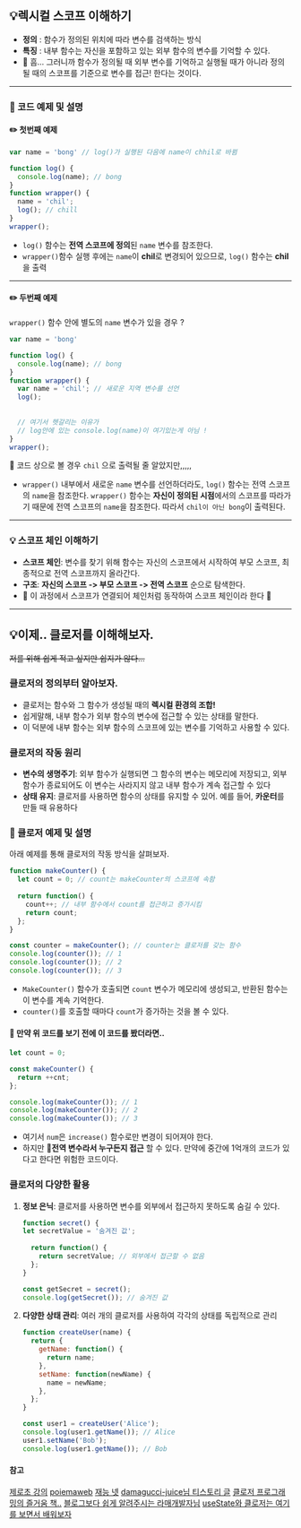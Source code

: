 ## 💡렉시컬 스코프 이해하기

- **정의** : 함수가 정의된 위치에 따라 변수를 검색하는 방식
- **특징** : 내부 함수는 자신을 포함하고 있는 외부 함수의 변수를 기억할 수 있다.
- 🌚 흠... 그러니까 함수가 정의될 때 외부 변수를 기억하고 실행될 때가 아니라 정의될 때의 스코프를 기준으로 변수를 접근! 한다는 것이다.
***
### 🚀 코드 예제 및 설명
#### ✏️ 첫번째 예제

```javascript
var name = 'bong' // log()가 실행된 다음에 name이 chhil로 바뀜

function log() {
  console.log(name); // bong
}
function wrapper() {
  name = 'chil';
  log(); // chill
}
wrapper();
```
- `log()` 함수는 **전역 스코프에 정의**된 `name` 변수를 참조한다.
- `wrapper()`함수 실행 후에는 `name`이 **chil**로 변경되어 있으므로, `log()` 함수는 **chil**을 출력

***
#### ✏️ 두번째 예제
`wrapper()` 함수 안에 별도의 `name` 변수가 있을 경우 ?

```javascript
var name = 'bong'

function log() {
  console.log(name); // bong
}
function wrapper() {
  var name = 'chil'; // 새로운 지역 변수를 선언
  log();
  
  
  // 여기서 헷갈리는 이유가 
  // log안에 있는 console.log(name)이 여기있는게 아님 !
}
wrapper();
```
🌚 코드 상으로 볼 경우 `chil` 으로 출력될 줄 알았지만,,,,,
- `wrapper()` 내부에서 새로운 `name` 변수를 선언하더라도, `log()` 함수는 전역 스코프의 `name`을 참조한다.
	`wrapper()` 함수는 **자신이 정의된 시점**에서의 스코프를 따라가기 때문에 전역 스코프의 `name`을 참조한다. 따라서 `chil이 아닌 bong`이 출력된다.

***
### 💡 스코프 체인 이해하기

- **스코프 체인**: 변수를 찾기 위해 함수는 자신의 스코프에서 시작하여 부모 스코프, 최종적으로 전역 스코프까지 올라간다.
- **구조**: **자신의 스코프 -> 부모 스코프 -> 전역 스코프** 순으로 탐색한다.
- 🌚 이 과정에서 스코프가 연결되어 체인처럼 동작하여 스코프 체인이라 한다 🌚



***

## 💡이제.. 클로저를 이해해보자.

~~저를 위해 쉽게 적고 싶지만 쉽지가 않다...~~
### **클로저의 정의**부터 알아보자.
- 클로저는 함수와 그 함수가 생성될 때의 **렉시컬 환경의 조합!**
- 쉽게말해, 내부 함수가 외부 함수의 변수에 접근할 수 있는 상태를 말한다.
- 이 덕분에 내부 함수는 외부 함수의 스코프에 있는 변수를 기억하고 사용할 수 있다.

### 클로저의 작동 원리
- **변수의 생명주기**: 외부 함수가 실행되면 그 함수의 변수는 메모리에 저장되고, 외부 함수가 종료되어도 이 변수는 사라지지 않고 내부 함수가 계속 접근할 수 있다
- **상태 유지**: 클로저를 사용하면 함수의 상태를 유지할 수 있어. 예를 들어, **카운터**를 만들 때 유용하다

### 🚀 클로저 예제 및 설명

아래 예제를 통해 클로저의 작동 방식을 살펴보자.

```javascript
function makeCounter() {
  let count = 0; // count는 makeCounter의 스코프에 속함
  
  return function() {
    count++; // 내부 함수에서 count를 접근하고 증가시킴
    return count;
  };
}

const counter = makeCounter(); // counter는 클로저를 갖는 함수
console.log(counter()); // 1
console.log(counter()); // 2
console.log(counter()); // 3
```
- `MakeCounter()` 함수가 호출되면 `count` 변수가 메모리에 생성되고, 반환된 함수는 이 변수를 계속 기억한다.
- `counter()`를 호출할 때마다 `count`가 증가하는 것을 볼 수 있다.

#### 🌚 만약 위 코드를 보기 전에 이 코드를 봤더라면..

```javascript
let count = 0;

const makeCounter() {
  return ++cnt;
};

console.log(makeCounter()); // 1
console.log(makeCounter()); // 2
console.log(makeCounter()); // 3
```
- 여기서 `num`은  `increase()` 함수로만 변경이 되어져야 한다.
- 하지만 🌚**전역 변수라서 누구든지 접근** 할 수 있다. 만약에 중간에 1억개의 코드가 있다고 한다면 위험한 코드이다.

### 클로저의 다양한 활용

1. **정보 은닉**: 클로저를 사용하면 변수를 외부에서 접근하지 못하도록 숨길 수 있다.
	```javascript
	function secret() {
	let secretValue = '숨겨진 값';
	  
	  return function() {
		return secretValue; // 외부에서 접근할 수 없음
	  };
	}

	const getSecret = secret();
	console.log(getSecret()); // 숨겨진 값
	```
    
2. **다양한 상태 관리**: 여러 개의 클로저를 사용하여 각각의 상태를 독립적으로 관리
    ```javascript
    function createUser(name) {
      return {
        getName: function() {
          return name;
        },
        setName: function(newName) {
          name = newName;
        },
      };
    }
    
    const user1 = createUser('Alice');
    console.log(user1.getName()); // Alice
    user1.setName('Bob');
    console.log(user1.getName()); // Bob
    ```



    

#### 참고
[제로초 강의](https://www.youtube.com/watch?v=jVP4fFtSvsg)
[poiemaweb](https://poiemaweb.com/js-scope#7-%EB%A0%89%EC%8B%9C%EC%BB%AC-%EC%8A%A4%EC%BD%94%ED%94%84)
[재능 넷](https://www.jaenung.net/tree/1560)
[damagucci-juice님 티스토리 글](https://damagucci-juice.tistory.com/entry/8%EC%9D%BC%EC%B0%A8-%ED%81%B4%EB%A1%9C%EC%A0%80)
[클로저 프로그래밍의 즐거움 책..](https://www.yes24.com/Product/Goods/24555451)
[블로그보다 쉽게 알려주시는 라매개발자님](https://www.youtube.com/watch?v=LL0DGc5pg7A)
[useState와 클로저는 여기를 보면서 배워보자](https://velog.io/@ggong/useState-Hook%EA%B3%BC-%ED%81%B4%EB%A1%9C%EC%A0%80)
